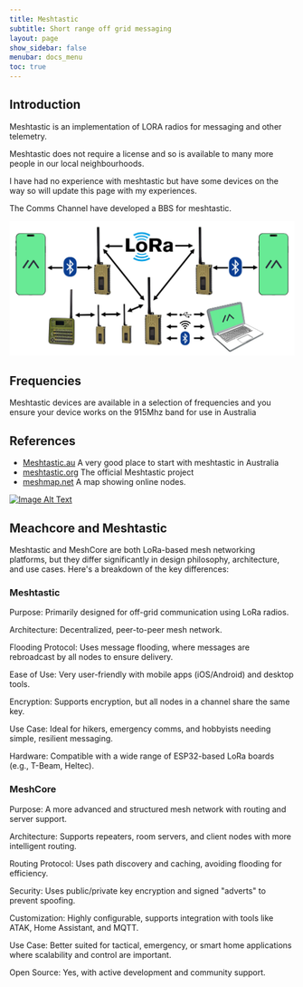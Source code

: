 ```yaml
---
title: Meshtastic
subtitle: Short range off grid messaging
layout: page
show_sidebar: false
menubar: docs_menu
toc: true
---
```



## Introduction

Meshtastic is an implementation of LORA radios for messaging and other telemetry.

Meshtastic does not require a license and so is available to many more people in our local neighbourhoods.

I have had no experience with meshtastic but have some devices on the way so will update this page with my experiences.

The Comms Channel have developed a BBS for meshtastic. 

![meshtastic](/assets/lora-topology-2-c80684f1eafdf2a71fbaf26e494fb26d.png)

## Frequencies

Meshtastic devices are available in a selection of frequencies and you ensure your device works on the 915Mhz band for use in Australia

## References

- [Meshtastic.au](https://meshtastic.au/wp/) A very good place to start with meshtastic in Australia
- [meshtastic.org](https://meshtastic.org) The official Meshtastic project
- [meshmap.net](https://meshmap.net) A map showing online nodes.

[![Image Alt Text](https://img.youtube.com/vi/ZsIWyVzqJPM/0.jpg)](https://youtube.com/watch?v=ZsIWyVzqJPM) 

## Meachcore and Meshtastic

Meshtastic and MeshCore are both LoRa-based mesh networking platforms, but they differ significantly in design philosophy, architecture, and use cases. Here's a breakdown of the key differences:

### Meshtastic

Purpose: Primarily designed for off-grid communication using LoRa radios.

Architecture: Decentralized, peer-to-peer mesh network.

Flooding Protocol: Uses message flooding, where messages are rebroadcast by all nodes to ensure delivery.

Ease of Use: Very user-friendly with mobile apps (iOS/Android) and desktop tools.

Encryption: Supports encryption, but all nodes in a channel share the same key.

Use Case: Ideal for hikers, emergency comms, and hobbyists needing simple, resilient messaging.

Hardware: Compatible with a wide range of ESP32-based LoRa boards (e.g., T-Beam, Heltec).

### MeshCore

Purpose: A more advanced and structured mesh network with routing and server support.

Architecture: Supports repeaters, room servers, and client nodes with more intelligent routing.

Routing Protocol: Uses path discovery and caching, avoiding flooding for efficiency.

Security: Uses public/private key encryption and signed "adverts" to prevent spoofing.

Customization: Highly configurable, supports integration with tools like ATAK, Home Assistant, and MQTT.

Use Case: Better suited for tactical, emergency, or smart home applications where scalability and control are important.

Open Source: Yes, with active development and community support.

